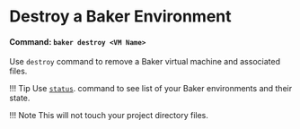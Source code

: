 # Destroy a Baker Environment
#### Command: `baker destroy <VM Name>`

Use `destroy` command to remove a Baker virtual machine and associated files.

!!! Tip 
    Use [`status`](./status.md). command to see list of your Baker environments and their state.

!!! Note
    This will not touch your project directory files.